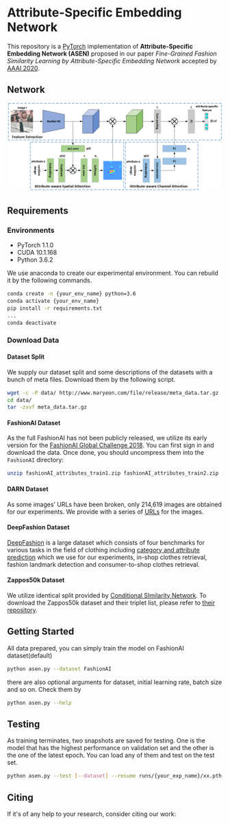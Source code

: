 # Attribute-Specific Embedding Network

This repository is a [PyTorch]( https://pytorch.org/ ) implementation of **Attribute-Specific Embedding Network (ASEN)** proposed in our paper *Fine-Grained Fashion Similarity Learning by Attribute-Specific Embedding Network* accepted by [AAAI 2020]( https://aaai.org/Conferences/AAAI-20/ ).

## Network

![ASEN](framework.png)

## Requirements

### Environments

* PyTorch 1.1.0
* CUDA 10.1.168
* Python 3.6.2

We use anaconda to create our experimental environment. You can rebuild it by the following commands.

```sh
conda create -n {your_env_name} python=3.6
conda activate {your_env_name}
pip install -r requirements.txt
...
conda deactivate
```

### Download Data

#### Dataset Split

We supply our dataset split and some descriptions of the datasets with a bunch of meta files. Download them by the following script.

```sh
wget -c -P data/ http://www.maryeon.com/file/release/meta_data.tar.gz
cd data/
tar -zxvf meta_data.tar.gz
```

#### FashionAI Dataset

As the full FashionAI has not been publicly released, we utilize its early version for the [FashionAI Global Challenge 2018](https://tianchi.aliyun.com/markets/tianchi/FashionAI). You can first sign in and download the data. Once done, you should uncompress them into the `FashionAI` directory:

```sh
unzip fashionAI_attributes_train1.zip fashionAI_attributes_train2.zip -d {your_project_path}/data/FashionAI
```

#### DARN Dataset

As some images’ URLs have been broken, only 214,619 images are obtained for our experiments. We provide with a series of [URLs](http://www.maryeon.com/file/release/darn_url.txt) for the images.

#### DeepFashion Dataset

[DeepFashion](https://www.cv-foundation.org/openaccess/content_cvpr_2016/papers/Liu_DeepFashion_Powering_Robust_CVPR_2016_paper.pdf) is a large dataset which consists of four benchmarks for various tasks in the field of clothing including [category and attribute prediction](http://mmlab.ie.cuhk.edu.hk/projects/DeepFashion.html) which we use for our experiments, in-shop clothes retrieval, fashion landmark detection and consumer-to-shop clothes retrieval.

#### Zappos50k Dataset

We utilize identical split provided by [Conditional SImilarity Network](https://arxiv.org/abs/1603.07810). To download the Zappos50k dataset and their triplet list, please refer to [their repository](https://github.com/andreasveit/conditional-similarity-networks).

## Getting Started

All data prepared, you can simply train the model on FashionAI dataset(default)

```sh
python asen.py --dataset FashionAI
```

there are also optional arguments for dataset, initial learning rate, batch size and so on. Check them by 

```sh
python asen.py --help
```

## Testing

As training terminates, two snapshots are saved for testing. One is the model that has the highest performance on validation set and the other is the one of the latest epoch. You can load any of them and test on the test set.

```sh
python asen.py --test [--dataset] --resume runs/{your_exp_name}/xx.pth.tar
```

## Citing

If it's of any help to your research, consider citing our work:

